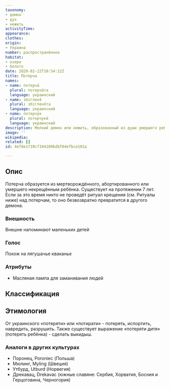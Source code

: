 ```yaml
---
taxonomy:
- демон
- дух
- нежить
activityTime:
appearance:
clothes:
origin:
- Украина
number: распространённое
habitat:
- озеро
- болото
date: 2020-02-22T10:54:12Z
title: Потерча
names:
- name: потерча́
  plural: потерча́та
  language: украинский
- name: збігленя́
  plural: збігленя́та
  language: украинский
- name: потерчу́к
  plural: потерчуки́
  language: украинский
description: Мелкий демон или нежить, образованный из души умершего ребёнка
image: ''
wikipedia: 
related: []
id: 4ef8e1739cf344109bdbf04efbce101a

---
```

## Опис

Потерча образуется из мертворождённого, абортированного или умершего некрещённым ребёнка. Существует на протяжении 7 лет. Если за это время никто не проведёт ритуал крещения (см. Ритуалы ниже) над потерчам, то оно безвозвратно превратится в другого демона.

### Внешность

Внешне напоминают маленьких детей

### Голос

Похож на лягушачье кваканье

### Атрибуты

* Масляная лампа для заманивания людей

## Классификация

## Этимология

От украинского «потеряти» или «потирати» - потерять, испортить, навредить, разрушить. Также существует выражение «потеряти дитя» (потерять ребёнка) - сделать выкидыш.

### Аналоги в других культурах

* Поронец, Poroniec (Польша)
* Мюлинг, Myling (Швеция)
* Утбурд, Utburd (Норвегия)
* Дрекавац, Drekavac (южные славяне: Сербия, Хорватия, Босния и Герцоговина, Черногория)
